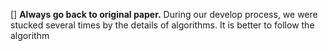 


[] **Always go back to original paper.** During our develop process, we were stucked several times by the details of algorithms. It is better to follow the algorithm
